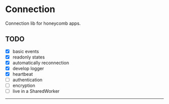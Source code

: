 # Connection

Connection lib for honeycomb apps.

## TODO

- [x] basic events
- [x] readonly states
- [x] automatically reconnection
- [x] develop logger
- [x] heartbeat
- [ ] authentication
- [ ] encryption
- [ ] live in a SharedWorker

---
